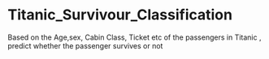# Titanic_Survivour_Classification
Based on the Age,sex, Cabin Class, Ticket etc of the passengers in Titanic , predict whether the passenger survives or not
